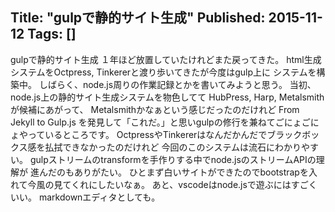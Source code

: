 Title: "gulpで静的サイト生成"
Published: 2015-11-12
Tags: []
---

gulpで静的サイト生成
１年ほど放置していたけれどまた戻ってきた。
html生成システムをOctpress, Tinkererと渡り歩いてきたが今度はgulp上に
システムを構築中。
しばらく、node.js周りの作業記録とかを書いてみようと思う。
当初、node.js上の静的サイト生成システムを物色してて
HubPress, Harp, Metalsmithが候補にあがって、
Metalsmithかなぁという感じだったのだけれど
From Jekyll to Gulp.js
を発見して「これだ。」と思いgulpの修行を兼ねてごにょごにょやっているところです。
OctpressやTinkererはなんだかんだでブラックボックス感を払拭できなかったのだけれど
今回のこのシステムは流石にわかりやすい。
gulpストリームのtransformを手作りする中でnode.jsのストリームAPIの理解が
進んだのもありがたい。
ひとまず白いサイトができたのでbootstrapを入れて今風の見てくれにしたいなぁ。
あと、vscodeはnode.jsで遊ぶにはすごくいい。
markdownエディタとしても。

